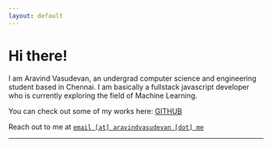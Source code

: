 ```yaml
---
layout: default
---
```


# Hi there!

I am Aravind Vasudevan, an undergrad computer science and engineering student
based in Chennai. I am basically a fullstack javascript developer who is
currently exploring the field of Machine Learning.

You can check out some of my works here: [GITHUB](https://github.com/AravindVasudev)

Reach out to me at <a href="mailto:email@aravindvasudevan.me">`email [at] aravindvasudevan [dot] me`</a>

--------------------------------------------------------------------------------
